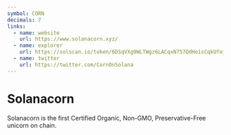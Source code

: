 ```yaml
---
symbol: CORN
decimals: 7
links:
  - name: website
    url: https://www.solanacorn.xyz/
  - name: explorer
    url: https://solscan.io/token/6DSqVXg9WLTWgz6LACqxN757QdHe1sCqkUfojWmxWtok
  - name: twitter
    url: https://twitter.com/CornOnSolana
---
```


# Solanacorn

Solanacorn is the first Certified Organic, Non-GMO, Preservative-Free unicorn on chain.
